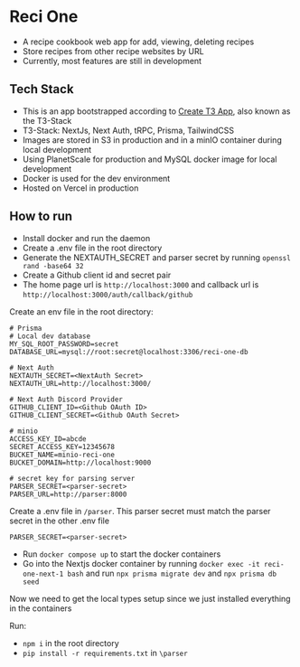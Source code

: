 # Reci One
- A recipe cookbook web app for add, viewing, deleting recipes
- Store recipes from other recipe websites by URL
- Currently, most features are still in development

## Tech Stack
- This is an app bootstrapped according to [Create T3 App](https://create.t3.gg/), also known as the T3-Stack
- T3-Stack: NextJs, Next Auth, tRPC, Prisma, TailwindCSS
- Images are stored in S3 in production and in a minIO container during local development
- Using PlanetScale for production and MySQL docker image for local development
- Docker is used for the dev environment
- Hosted on Vercel in production

## How to run
- Install docker and run the daemon
- Create a .env file in the root directory
- Generate the NEXTAUTH_SECRET and parser secret by running ```openssl rand -base64 32```
- Create a Github client id and secret pair
- The home page url is ```http://localhost:3000``` and callback url is ```http://localhost:3000/auth/callback/github```

Create an env file in the root directory:

```
# Prisma
# Local dev database
MY_SQL_ROOT_PASSWORD=secret
DATABASE_URL=mysql://root:secret@localhost:3306/reci-one-db

# Next Auth
NEXTAUTH_SECRET=<NextAuth Secret>
NEXTAUTH_URL=http://localhost:3000/

# Next Auth Discord Provider
GITHUB_CLIENT_ID=<Github OAuth ID>
GITHUB_CLIENT_SECRET=<Github OAuth Secret>

# minio
ACCESS_KEY_ID=abcde
SECRET_ACCESS_KEY=12345678
BUCKET_NAME=minio-reci-one
BUCKET_DOMAIN=http://localhost:9000

# secret key for parsing server
PARSER_SECRET=<parser-secret>
PARSER_URL=http://parser:8000
```

Create a .env file in ```/parser```. This parser secret must match the parser secret in the other .env file

```
PARSER_SECRET=<parser-secret>
```

- Run ```docker compose up``` to start the docker containers
- Go into the Nextjs docker container by running ```docker exec -it reci-one-next-1 bash``` and run ```npx prisma migrate dev``` and ```npx prisma db seed```

Now we need to get the local types setup since we just installed everything in the containers

Run:
- ```npm i``` in the root directory
- ```pip install -r requirements.txt``` in ```\parser```
